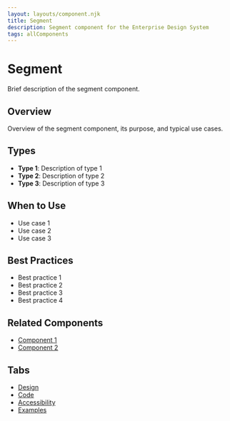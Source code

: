 ```yaml
---
layout: layouts/component.njk
title: Segment
description: Segment component for the Enterprise Design System
tags: allComponents
---
```


# Segment

Brief description of the segment component.

## Overview

Overview of the segment component, its purpose, and typical use cases.

## Types

- **Type 1**: Description of type 1
- **Type 2**: Description of type 2
- **Type 3**: Description of type 3

## When to Use

- Use case 1
- Use case 2
- Use case 3

## Best Practices

- Best practice 1
- Best practice 2
- Best practice 3
- Best practice 4

## Related Components

- [Component 1](/components/all/component-1/)
- [Component 2](/components/all/component-2/)

## Tabs

- [Design](design/)
- [Code](code/)
- [Accessibility](accessibility/)
- [Examples](examples/)

